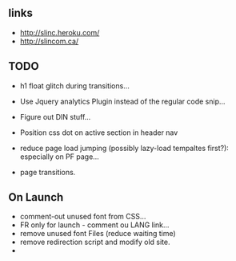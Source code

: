 links
-----

- http://slinc.heroku.com/
- http://slincom.ca/


TODO
------
- h1 float glitch during transitions...
- Use Jquery analytics Plugin instead of the regular code snip...
- Figure out DIN stuff...

- Position css dot on active section in header nav
- reduce page load jumping (possibly lazy-load tempaltes first?): especially on PF page...
- page transitions.



On Launch
------


- comment-out unused font from CSS...
- FR only for launch - comment ou LANG link...
- remove unused font Files (reduce waiting time)
- remove redirection script and modify old site.
- 




